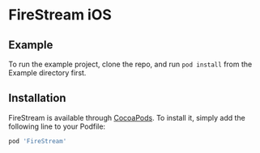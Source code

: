 # FireStream iOS

## Example

To run the example project, clone the repo, and run `pod install` from the Example directory first.

## Installation

FireStream is available through [CocoaPods](https://cocoapods.org). To install
it, simply add the following line to your Podfile:

```ruby
pod 'FireStream'
```
